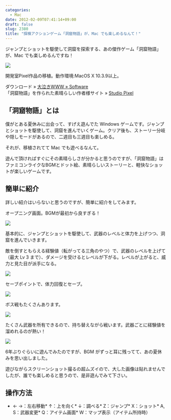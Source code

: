 ```yaml
---
categories:
  - Mac
date: 2012-02-09T07:41:14+09:00
draft: false
slug: 2380
title: "探検アクションゲーム「洞窟物語」が、Mac でも楽しめるなんて！"
---
```


ジャンプとショットを駆使して洞窟を探索する、あの傑作ゲーム「洞窟物語」が、Mac でも楽しめるんですね！

![](/images/2012/02/2380_1.png)

開発室Pixel作品の移植。動作環境:MacOS X 10.3.9以上。

ダウンロード » [大泣きWWW » Software](http://www.nakiwo.com/blog/software)  
「洞窟物語」を作られた素晴らしい作者様サイト » [Studio Pixel](http://hp.vector.co.jp/authors/VA022293/)

## 「洞窟物語」とは

僕がとある夏休みに出会って、すげえ遊んでた Windows ゲームです。ジャンプとショットを駆使して、洞窟を進んでいくゲーム。クリア後も、ストーリー分岐や隠しモードがあるので、二週目も三週目も楽しめる。

それが、移植されてて Mac でも遊べるなんて。

遊んで頂ければすぐにその素晴らしさが分かると思うのですが、「洞窟物語」はファミコンライクなBGMとドット絵、素晴らしいストーリーと、軽快なショットが楽しいゲームです。

## 簡単に紹介

詳しい紹介はいらないと思うのですが、簡単に紹介をしてみます。

オープニング画面。BGMが最初から良すぎる！

![](/images/2012/02/2380_1.png)

基本的に、ジャンプとショットを駆使して、武器のレベルと体力を上げつつ、洞窟を進んでいきます。

敵を倒すともらえる経験値（転がってる三角のやつ）で、武器のレベルを上げて（最大 Lv 3 まで）、ダメージを受けるとレベルが下がる。レベルが上がると、威力と見た目が派手になる。

![](/images/2012/02/2380_3.png)

セーブポイントで、体力回復とセーブ。

![](/images/2012/02/2380_4.png)

ボス戦もたくさんあります。

![](/images/2012/02/2380_5.png)

たくさん武器を所有できるので、持ち替えながら戦います。武器ごとに経験値を溜めれるのが熱い！

![](/images/2012/02/2380_6.png)

6年ぶりぐらいに遊んでみたのですが、BGM がずっと耳に残ってて、あの夏休みを思い出しました。

遊びながらスクリーンショット撮るの超ムズイので、大した画像は貼れませんでしたが、誰でも楽しめると思うので、是非遊んでみて下さい。

## 操作方法

* ← →：左右移動* ↑：上を向く* ↓：調べる* Z：ジャンプ* X：ショット* A, S：武器変更* Q：アイテム画面* W：マップ表示（アイテム所持時）
